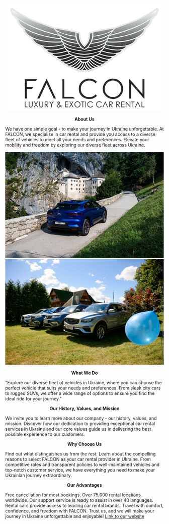 <div align="center"><img src="./assets/logo.png" alt="Logo"></div>

<div align="center"><p><b>About Us</b></p></div>

We have one simple goal - to make your journey in Ukraine unforgettable. At
FALCON, we specialize in car rental and provide you access to a diverse fleet of
vehicles to meet all your needs and preferences. Elevate your mobility and
freedom by exploring our diverse fleet across Ukraine.

<div align="center"><img src="./assets/slide-1.jpg" alt="slide-1"><img src="./assets/slide-2.jpeg" alt="slide-2"></div>

 <div align="center"><p><b>What We Do</b></p></div>

"Explore our diverse fleet of vehicles in Ukraine, where you can choose the
perfect vehicle that suits your needs and preferences. From sleek city cars to
rugged SUVs, we offer a wide range of options to ensure you find the ideal ride
for your journey."

<div align="center"><p><b>Our History, Values, and Mission</b></p></div>

We invite you to learn more about our company - our history, values, and
mission. Discover how our dedication to providing exceptional car rental
services in Ukraine and our core values guide us in delivering the best possible
experience to our customers.

<div align="center"><p><b>Why Choose Us</b></p></div>

Find out what distinguishes us from the rest. Learn about the compelling reasons
to select FALCON as your car rental provider in Ukraine. From competitive rates
and transparent policies to well-maintained vehicles and top-notch customer
service, we have everything you need to make your Ukrainian journey
extraordinary.

<div align="center"><p><b>Our Advantages</b></p></div>

Free cancellation for most bookings. Over 75,000 rental locations worldwide. Our
support service is ready to assist in over 40 languages. Rental cars provide
access to leading car rental brands. Travel with comfort, confidence, and
freedom with FALCON. Trust us, and we will make your journey in Ukraine
unforgettable and enjoyable!
[Link to our website](https://serhiiod.github.io/car-a-rental/)
